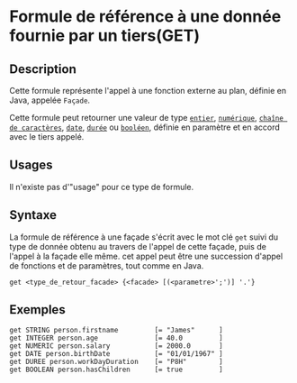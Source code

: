 # Formule de référence à une donnée fournie par un tiers(GET)

## Description

Cette formule représente l'appel à une fonction externe au plan, définie en Java, appelée `Façade`.

Cette formule peut retourner une valeur de type [`entier`][valeur-de-retour], [`numérique`][valeur-de-retour], [`chaîne de caractères`][valeur-de-retour], [`date`][valeur-de-retour], [`durée`][valeur-de-retour] ou [`booléen`][valeur-de-retour], définie en paramètre et en accord avec le tiers appelé.

## Usages

Il n'existe pas d'"usage" pour ce type de formule.

## Syntaxe

La formule de référence à une façade s'écrit avec le mot clé `get` suivi du type de donnée obtenu au travers de l'appel de cette façade, puis de l'appel à la façade elle même. cet appel peut être une succession d'appel de fonctions et de paramètres, tout comme en Java.

    get <type_de_retour_facade> {<facade> [(<parametre>';')] '.'}

## Exemples

    get STRING person.firstname         [= "James"      ]
    get INTEGER person.age              [= 40.0         ]
    get NUMERIC person.salary           [= 2000.0       ]
    get DATE person.birthDate           [= "01/01/1967" ]
    get DUREE person.workDayDuration    [= "P8H"        ]
    get BOOLEAN person.hasChildren      [= true         ]

[valeur-de-retour]: ../lexique.md#valeur-de-retour